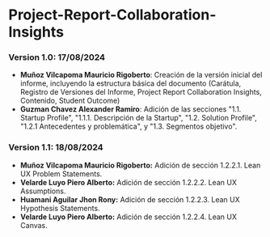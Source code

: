 # Project-Report-Collaboration-Insights

### Version 1.0: 17/08/2024
- **Muñoz Vilcapoma Mauricio Rigoberto**: Creación de la versión inicial del informe, incluyendo la estructura básica del documento (Carátula, Registro de Versiones del Informe, Project Report Collaboration Insights, Contenido, Student Outcome)
- **Guzman Chavez Alexander Ramiro**: Adición de las secciones "1.1. Startup Profile", "1.1.1. Descripción de la Startup", "1.2. Solution Profile", "1.2.1 Antecedentes y problemática", y "1.3. Segmentos objetivo".
### Version 1.1: 18/08/2024  
- **Muñoz Vilcapoma Mauricio Rigoberto:** Adición de sección 1.2.2.1. Lean UX Problem Statements.
- **Velarde Luyo Piero Alberto:** Adición de sección 1.2.2.2. Lean UX Assumptions.
- **Huamani Aguilar Jhon Rony:** Adición de sección 1.2.2.3. Lean UX Hypothesis Statements.
- **Velarde Luyo Piero Alberto:** Adición de sección 1.2.2.4. Lean UX Canvas.
